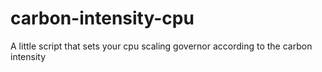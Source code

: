 # carbon-intensity-cpu
A little script that sets your cpu scaling governor according to the carbon intensity
